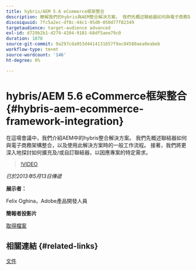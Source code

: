 ```yaml
---
title: hybris/AEM 5.6 eCommerce框架整合
description: 瞭解我們的hybris與AEM整合解決方案。 我們先概述聯結器如何與電子商務架構整合，以及使用此解決方案時的一般工作流程。 接著，我們將更深入地探討如何擴充及/或自訂聯結器，以因應專案的特定需求。
discoiquuid: 7fc5a2ec-df8c-44c1-95d0-050d77f82349
targetaudience: target-audience advanced
exl-id: d729b2b1-d279-4204-9101-68df5aee79c0
duration: 1878
source-git-commit: 9a297cda953d4414131657f9ac84580aea0eabeb
workflow-type: tm+mt
source-wordcount: '146'
ht-degree: 0%

---
```


# hybris/AEM 5.6 eCommerce框架整合{#hybris-aem-ecommerce-framework-integration}

在這場會議中，我們介紹AEM中的hybris整合解決方案。 我們先概述聯結器如何與電子商務架構整合，以及使用此解決方案時的一般工作流程。 接著，我們將更深入地探討如何擴充及/或自訂聯結器，以因應專案的特定需求。

>[!VIDEO](https://video.tv.adobe.com/v/19578/?quality=9)

*已於2013年5月13日傳遞*

**展示者：**

Felix Oghina，Adobe產品開發人員

**簡報者投影片**

[取得檔案](assets/hybris-aem-5-6-ecommerce-framework-integration.pdf)

## 相關連結 {#related-links}

[文件](https://docs.adobe.com/content/docs/en/cq/5-6-1/ecommerce/eCommerce-framework.html#Deploying%20eCommerce%20with%20hybris)

<!--
[Get back to the Overview](https://helpx.adobe.com/tw/experience-manager/kt/eseminars/gems/aem-index.html)
-->
